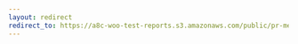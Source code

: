 ```yaml
---
layout: redirect
redirect_to: https://a8c-woo-test-reports.s3.amazonaws.com/public/pr-merge/45732/api/index.html
---
```

